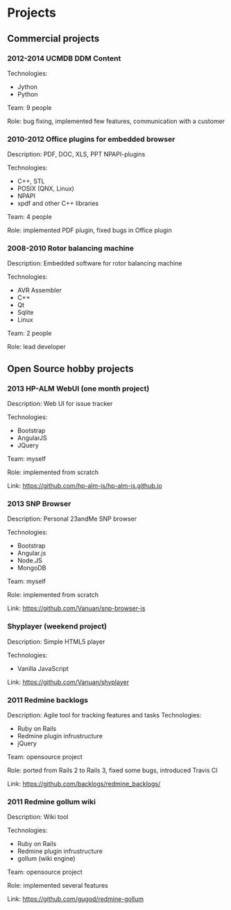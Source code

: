 # Projects

## Commercial projects

### 2012-2014 UCMDB DDM Content

Technologies:

* Jython
* Python

Team: 9 people

Role: bug fixing, implemented few features, communication with a customer

### 2010-2012 Office plugins for embedded browser

Description: PDF, DOC, XLS, PPT NPAPI-plugins

Technologies:

* C++, STL
* POSIX (QNX, Linux)
* NPAPI
* xpdf and other C++ libraries

Team: 4 people

Role: implemented PDF plugin, fixed bugs in Office plugin


### 2008-2010 Rotor balancing machine

Description: Embedded software for rotor balancing machine

Technologies:

* AVR Assembler
* C++
* Qt
* Sqlite
* Linux

Team: 2 people

Role: lead developer


## Open Source hobby projects

### 2013 HP-ALM WebUI (one month project)

Description: Web UI for issue tracker

Technologies:

* Bootstrap
* AngularJS
* JQuery

Team: myself

Role: implemented from scratch

Link: https://github.com/hp-alm-js/hp-alm-js.github.io

### 2013 SNP Browser

Description: Personal 23andMe SNP browser

Technologies:

* Bootstrap
* Angular.js
* Node.JS
* MongoDB

Team: myself

Role: implemented from scratch

Link: https://github.com/Vanuan/snp-browser-js

### Shyplayer (weekend project)

Description: Simple HTML5 player

Technologies:

* Vanilla JavaScript

Link: https://github.com/Vanuan/shyplayer

### 2011 Redmine backlogs

Description: Agile tool for tracking features and tasks
Technologies:

* Ruby on Rails
* Redmine plugin infrustructure
* jQuery

Team: opensource project

Role: ported from Rails 2 to Rails 3, fixed some bugs, introduced Travis CI

Link: https://github.com/backlogs/redmine_backlogs/

### 2011 Redmine gollum wiki

Description: Wiki tool

Technologies:

* Ruby on Rails
* Redmine plugin infrustructure
* gollum (wiki engine)

Team: opensource project

Role: implemented several features

Link: https://github.com/gugod/redmine-gollum

